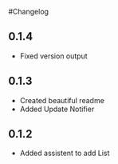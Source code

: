 #Changelog

## 0.1.4

- Fixed version output

## 0.1.3

- Created beautiful readme
- Added Update Notifier

## 0.1.2

- Added assistent to add List
